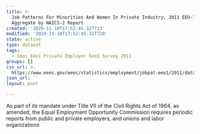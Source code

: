 ```yaml
---
title: >-
  Job Patterns For Minorities And Women In Private Industry, 2011 EEO-1 CBSA
  Aggregate by NAICS-2 Report
created: '2020-11-10T17:52:45.327713'
modified: '2020-11-10T17:52:45.327720'
state: active
type: dataset
tags:
  - Eeoc Eeo1 Private Employer Eeo1 Survey 2011
groups: []
csv_url: >-
  https://www.eeoc.gov/eeoc/statistics/employment/jobpat-eeo1/2011/datasets/year11_cbsa_nac2.txt
json_url: ''
layout: post

---
```

As part of its mandate under Title VII of the Civil Rights Act of 1964, as amended, the Equal Employment Opportunity Commission requires periodic reports from public and private employers, and unions and labor organizations 
